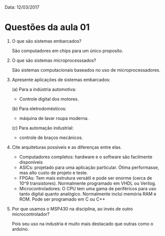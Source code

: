 
Data: 12/03/2017
# Questões da aula 01
 1. O que são sistemas embarcados?
 	
	São computadores em chips para um único proposito.

 2. O que são sistemas microprocesssados?
 	
	São sistemas computacionais baseados no uso de microprocessadores.

 3. Apresente aplicações de sistemas embarcados:
 	
	(a) Para a indústria automotiva:
	- Controle digital dos motores.
	
	(b) Para eletrodomésticos: 
	- máquina de lavar roupa moderna.
	
	(c) Para automação industrial:
	- controle de braços mecânicos.

 4. Cite arquiteturas possíveis e as diferenças entre elas.
 
 	- Computadores completos: hardware e o software são facilmente disponíveis
 	- ASICs: projetado para uma aplicação particular. Ótima performasse, mas alto custo de projeto e teste.
 	- FPGAs: Tem mais estrutura versátil e pode ser enorme (cerca de 10^9 transistores). Normalmente programado em VHDL ou Verilog.
 	- Microcontroladores: O CPU tem uma gama de periféricos para uso tanto digital quanto analógico. Normalmente inclui memória RAM e ROM. Pode ser programado em C ou C++

 5. Por que usamos o MSP430 na disciplina, ao invés de outro microcontrolador?
 	
	Pois seu uso na industria é muito mais destacado que outras como o arduino.
